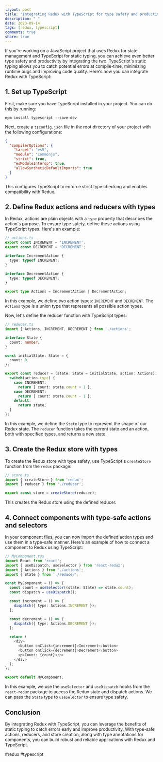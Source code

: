 ```yaml
---
layout: post
title: "Integrating Redux with TypeScript for type safety and productivity"
description: " "
date: 2023-09-14
tags: [redux, typescript]
comments: true
share: true
---
```


If you're working on a JavaScript project that uses Redux for state management and TypeScript for static typing, you can achieve even better type safety and productivity by integrating the two. TypeScript's static typing allows you to catch potential errors at compile-time, minimizing runtime bugs and improving code quality. Here's how you can integrate Redux with TypeScript:

## 1. Set up TypeScript

First, make sure you have TypeScript installed in your project. You can do this by running:

```shell
npm install typescript --save-dev
```

Next, create a `tsconfig.json` file in the root directory of your project with the following configurations:

```json
{
  "compilerOptions": {
    "target": "es5",
    "module": "commonjs",
    "strict": true,
    "esModuleInterop": true,
    "allowSyntheticDefaultImports": true
  }
}
```

This configures TypeScript to enforce strict type checking and enables compatibility with Redux.

## 2. Define Redux actions and reducers with types

In Redux, actions are plain objects with a `type` property that describes the action's purpose. To ensure type safety, define these actions using TypeScript types. Here's an example:

```typescript
// actions.ts
export const INCREMENT = 'INCREMENT';
export const DECREMENT = 'DECREMENT';

interface IncrementAction {
  type: typeof INCREMENT;
}

interface DecrementAction {
  type: typeof DECREMENT;
}

export type Actions = IncrementAction | DecrementAction;
```

In this example, we define two action types: `INCREMENT` and `DECREMENT`. The `Actions` type is a union type that represents all possible action types.

Now, let's define the reducer function with TypeScript types:

```typescript
// reducer.ts
import { Actions, INCREMENT, DECREMENT } from './actions';

interface State {
  count: number;
}

const initialState: State = {
  count: 0,
};

export const reducer = (state: State = initialState, action: Actions): State => {
  switch(action.type) {
    case INCREMENT:
      return { count: state.count + 1 };
    case DECREMENT:
      return { count: state.count - 1 };
    default:
      return state;
  }
};
```

In this example, we define the `State` type to represent the shape of our Redux state. The `reducer` function takes the current state and an action, both with specified types, and returns a new state.

## 3. Create the Redux store with types

To create the Redux store with type safety, use TypeScript's `createStore` function from the `redux` package:

```typescript
// store.ts
import { createStore } from 'redux';
import { reducer } from './reducer';

export const store = createStore(reducer);
```

This creates the Redux store using the defined reducer.

## 4. Connect components with type-safe actions and selectors

In your component files, you can now import the defined action types and use them in a type-safe manner. Here's an example of how to connect a component to Redux using TypeScript:

```typescript
// MyComponent.tsx
import React from 'react';
import { useDispatch, useSelector } from 'react-redux';
import { Actions } from './actions';
import { State } from './reducer';

const MyComponent = () => {
  const count = useSelector((state: State) => state.count);
  const dispatch = useDispatch();

  const increment = () => {
    dispatch({ type: Actions.INCREMENT });
  };

  const decrement = () => {
    dispatch({ type: Actions.DECREMENT });
  };

  return (
    <div>
      <button onClick={increment}>Increment</button>
      <button onClick={decrement}>Decrement</button>
      <p>Count: {count}</p>
    </div>
  );
};

export default MyComponent;
```

In this example, we use the `useSelector` and `useDispatch` hooks from the `react-redux` package to access the Redux state and dispatch actions. We can pass the `State` type to `useSelector` to ensure type safety.

## Conclusion

By integrating Redux with TypeScript, you can leverage the benefits of static typing to catch errors early and improve productivity. With type-safe actions, reducers, and store creation, along with type annotations for components, you can build robust and reliable applications with Redux and TypeScript.

#redux #typescript